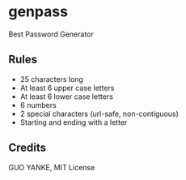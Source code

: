 # genpass

Best Password Generator

## Rules

- 25 characters long
- At least 6 upper case letters
- At least 6 lower case letters
- 6 numbers
- 2 special characters (url-safe, non-contiguous)
- Starting and ending with a letter

## Credits

GUO YANKE, MIT License
